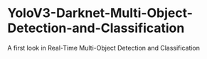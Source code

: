 # YoloV3-Darknet-Multi-Object-Detection-and-Classification
A first look in Real-Time Multi-Object Detection and Classification
